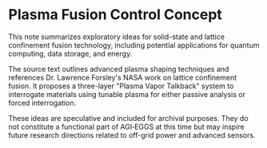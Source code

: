 # Plasma Fusion Control Concept

This note summarizes exploratory ideas for solid-state and lattice confinement fusion technology, including potential applications for quantum computing, data storage, and energy.

The source text outlines advanced plasma shaping techniques and references Dr. Lawrence Forsley's NASA work on lattice confinement fusion. It proposes a three-layer "Plasma Vapor Talkback" system to interrogate materials using tunable plasma for either passive analysis or forced interrogation.

These ideas are speculative and included for archival purposes. They do not constitute a functional part of AGI‑EGGS at this time but may inspire future research directions related to off-grid power and advanced sensors.
